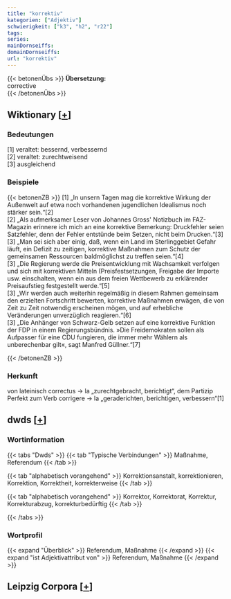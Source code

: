 ```yaml
---
title: "korrektiv"
kategorien: ["Adjektiv"]
schwierigkeit: ["k3", "h2", "r22"]
tags:
series:
mainDornseiffs:
domainDornseiffs:
url: "korrektiv"
---
```


{{< betonenÜbs >}}
**Übersetzung:**  
corrective  
{{< /betonenÜbs >}}

## Wiktionary [[+](https://de.wiktionary.org/wiki/korrektiv)]

### Bedeutungen
[1] veraltet: bessernd, verbessernd  
[2] veraltet: zurechtweisend  
[3] ausgleichend  

### Beispiele
{{< betonenZB >}}
[1] „In unsern Tagen mag die korrektive Wirkung der Außenwelt auf etwa noch vorhandenen jugendlichen Idealismus noch stärker sein.“[2]  
[2] „Als aufmerksamer Leser von Johannes Gross' Notizbuch im FAZ-Magazin erinnere ich mich an eine korrektive Bemerkung: Druckfehler seien Satzfehler, denn der Fehler entstünde beim Setzen, nicht beim Drucken.“[3]  
[3] „Man sei sich aber einig, daß, wenn ein Land im Sterlinggebiet Gefahr läuft, ein Defizit zu zeitigen, korrektive Maßnahmen zum Schutz der gemeinsamen Ressourcen baldmöglichst zu treffen seien.“[4]  
[3] „Die Regierung werde die Preisentwicklung mit Wachsamkeit verfolgen und sich mit korrektiven Mitteln (Preisfestsetzungen, Freigabe der Importe usw. einschalten, wenn ein aus dem freien Wettbewerb zu erklärender Preisaufstieg festgestellt werde.“[5]  
[3] „Wir werden auch weiterhin regelmäßig in diesem Rahmen gemeinsam den erzielten Fortschritt bewerten, korrektive Maßnahmen erwägen, die von Zeit zu Zeit notwendig erscheinen mögen, und auf erhebliche Veränderungen unverzüglich reagieren.“[6]  
[3] „Die Anhänger von Schwarz-Gelb setzen auf eine korrektive Funktion der FDP in einem Regierungsbündnis. »Die Freidemokraten sollen als Aufpasser für eine CDU fungieren, die immer mehr Wählern als unberechenbar gilt«, sagt Manfred Güllner.“[7]  

{{< /betonenZB >}}
### Herkunft
von lateinisch correctus → la „zurechtgebracht, berichtigt“, dem Partizip Perfekt zum Verb corrigere → la „geraderichten,  berichtigen, verbessern“[1]  



## dwds [[+](https://www.dwds.de/wb/korrektiv)]

### Wortinformation
{{< tabs "Dwds" >}}
{{< tab "Typische Verbindungen" >}}
Maßnahme, Referendum
{{< /tab >}}

{{< tab "alphabetisch vorangehend" >}}
Korrektionsanstalt, korrektionieren, Korrektion, Korrektheit, korrekterweise
{{< /tab >}}

{{< tab "alphabetisch vorangehend" >}}
Korrektor, Korrektorat, Korrektur, Korrekturabzug, korrekturbedürftig
{{< /tab >}}

{{< /tabs >}}

### Wortprofil
{{< expand "Überblick" >}} Referendum, Maßnahme {{< /expand >}}
{{< expand "ist Adjektivattribut von" >}} Referendum, Maßnahme {{< /expand >}}

## Leipzig Corpora [[+](https://corpora.uni-leipzig.de/en/res?word=korrektiv&corpusId=deu_newscrawl-public_2018)]

